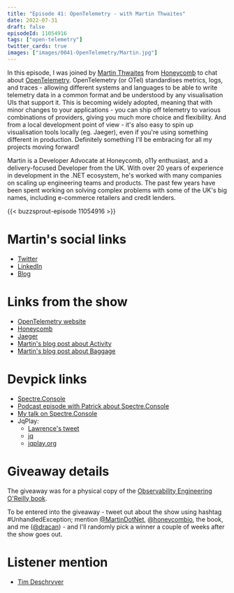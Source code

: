 ```yaml
---
title: "Episode 41: OpenTelemetry - with Martin Thwaites"
date: 2022-07-31
draft: false
episodeId: 11054916
tags: ["open-telemetry"]
twitter_cards: true
images: ["images/0041-OpenTelemetry/Martin.jpg"]
---
```


In this episode, I was joined by [Martin Thwaites](https://twitter.com/MartinDotNet) from [Honeycomb](https://www.honeycomb.io/) to chat about [OpenTelemetry](https://opentelemetry.io/). OpenTelemetry (or OTel) standardises metrics, logs, and traces - allowing different systems and languages to be able to write telemetry data in a common format and be understood by any visualisation UIs that support it. This is becoming widely adopted, meaning that with minor changes to your applications - you can ship off telemetry to various combinations of providers, giving you much more choice and flexibility. And from a local development point of view - it's also easy to spin up visualisation tools locally (eg. Jaeger), even if you're using something different in production. Definitely something I'll be embracing for all my projects moving forward!

Martin is a Developer Advocate at Honeycomb, o11y enthusiast, and a delivery-focused Developer from the UK. With over 20 years of experience in development in the .NET ecosystem, he's worked with many companies on scaling up engineering teams and products. The past few years have been spent working on solving complex problems with some of the UK's big names, including e-commerce retailers and credit lenders.

{{< buzzsprout-episode 11054916 >}}

# Martin's social links

* [Twitter](https://twitter.com/MartinDotNet)
* [LinkedIn](https://www.linkedin.com/in/martin-thwaites-ab445120/)
* [Blog](https://martinjt.me/)

# Links from the show

- [OpenTelemetry website](https://opentelemetry.io/)
- [Honeycomb](https://www.honeycomb.io/)
- [Jaeger](https://www.jaegertracing.io/)
- [Martin's blog post about Activity](https://www.honeycomb.io/what-is-activity-in-dotnet/)
- [Martin's blog post about Baggage](https://www.honeycomb.io/blog/ask-miss-o11y-opentelemetry-baggage/)

# Devpick links

* [Spectre.Console](https://spectreconsole.net/)
* [Podcast episode with Patrick about Spectre.Console](https://unhandledexceptionpodcast.com/posts/0014-patriksvensson/)
* [My talk on Spectre.Console](https://www.youtube.com/watch?v=czVGHxSQGMk)
* JqPlay:
    * [Lawrence's tweet](https://twitter.com/lawrencegripper/status/1529746108695687170)
    * [jq](https://stedolan.github.io/jq/)
    * [jqplay.org](https://jqplay.org/)

# Giveaway details

The giveaway was for a physical copy of the [Observability Engineering O'Reilly book](https://info.honeycomb.io/observability-engineering-oreilly-book-2022).

To be entered into the giveaway - tweet out about the show using hashtag #UnhandledException; mention [@MartinDotNet](https://twitter.com/MartinDotNet), [@honeycombio](https://twitter.com/honeycombio), the book, and me ([@dracan](https://twitter.com/dracan)) - and I'll randomly pick a winner a couple of weeks after the show goes out.

# Listener mention

* [Tim Deschryver](https://twitter.com/tim_deschryver/status/1529768038869999622)
